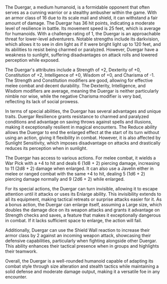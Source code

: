 The Duergar, a medium humanoid, is a formidable opponent that often serves as a cunning warrior or a stealthy ambusher within the game. With an armor class of 16 due to its scale mail and shield, it can withstand a fair amount of damage. The Duergar has 36 hit points, indicating a moderate level of resilience in battle. Its movement speed is 25 feet, which is average for humanoids. With a challenge rating of 1, the Duergar is an approachable threat for lower-level adventurers. Notable strengths include its darkvision, which allows it to see in dim light as if it were bright light up to 120 feet, and its abilities to resist being charmed or paralyzed. However, Duergar have a weakness to sunlight, suffering disadvantages on attack rolls and lowered perception while exposed. 

The Duergar's attributes include a Strength of +2, Dexterity of +0, Constitution of +2, Intelligence of +0, Wisdom of +0, and Charisma of -1. The Strength and Constitution modifiers are good, allowing for effective melee combat and decent durability. The Dexterity, Intelligence, and Wisdom modifiers are average, meaning the Duergar is neither particularly nimble nor wise, while the negative Charisma modifier is very bad, reflecting its lack of social prowess.

In terms of special abilities, the Duergar has several advantages and unique traits. Duergar Resilience grants resistance to charmed and paralyzed conditions and advantage on saving throws against spells and illusions, making it exceptionally resilient in magical encounters. The Reduce ability allows the Duergar to end the enlarged effect at the start of its turn without using an action, giving it flexibility in combat. However, it is also affected by Sunlight Sensitivity, which imposes disadvantage on attacks and drastically reduces its perception when in sunlight.

The Duergar has access to various actions. For melee combat, it wields a War Pick with a +4 to hit and deals 6 (1d8 + 2) piercing damage, increasing to 11 (2d8 + 2) damage when enlarged. It can also use a Javelin either in melee or ranged combat with the same +4 to hit, dealing 5 (1d6 + 2) piercing damage normally and 9 (2d6 + 2) while enlarged. 

For its special actions, the Duergar can turn invisible, allowing it to escape attention until it attacks or uses its Enlarge ability. This invisibility extends to all its equipment, making tactical retreats or surprise attacks easier for it. As a bonus action, the Duergar can enlarge itself, assuming a Large size, which doubles the damage dice on its weapon attacks and grants it advantage on Strength checks and saves, a feature that makes it exceptionally dangerous in combat. If it lacks sufficient space to enlarge, the action will fail.

Additionally, Duergar can use the Shield Wall reaction to increase their armor class by 2 against an incoming weapon attack, showcasing their defensive capabilities, particularly when fighting alongside other Duergar. This ability enhances their tactical presence when in groups and highlights their teamwork.

Overall, the Duergar is a well-rounded humanoid capable of adapting its combat style through size alteration and stealth tactics while maintaining a solid defense and moderate damage output, making it a versatile foe in any encounter.